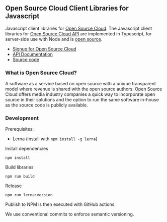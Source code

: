 ## Open Source Cloud Client Libraries for Javascript

Javascript client libraries for [Open Source Cloud](https://www.osaas.io). The Javascript client libraries for [Open Source Cloud API](https://api.osaas.io) are implemented in Typescript, for server-side use with Node and is [open source](https://github.com/Eyevinn/osaas-client-ts).

- [Signup for Open Source Cloud](https://app.osaas.io)
- [API Documentation](https://api.osaas.io)
- [Source code](https://github.com/Eyevinn/osaas-client-ts)

### What is Open Source Cloud?

A software as a service based on open source with a unique transparent model where revenue is shared with the open source authors. Open Source Cloud offers media industry companies a quick way to incorporate open source in their solutions and the option to run the same software in-house as the source code is publicly available.

### Development

Prerequisites:
- Lerna (install with `npm install -g lerna`)

Install dependencies

```
npm install
```

Build libraries

```
npm run build
```

Release

```
npm run lerna:version
```

Publish to NPM is then executed with GitHub actions.

We use conventional commits to enforce semantic versioning.